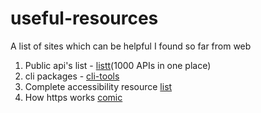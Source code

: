 # useful-resources
A list of sites which can be helpful I found so far from web


1. Public api's list - [listt](https://listt.xyz/)(1000 APIs in one place)
2. cli packages - [cli-tools](https://github.com/sindresorhus/awesome-nodejs#command-line-utilities)
3. Complete accessibility resource [list](https://a11yresources.webflow.io/)
4. How https works [comic](https://howhttps.works/episodes/)
